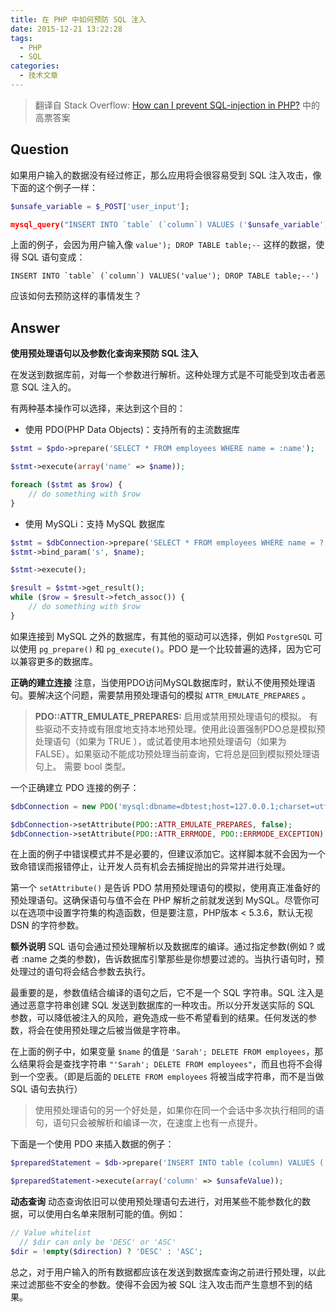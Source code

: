 ```yaml
---
title: 在 PHP 中如何预防 SQL 注入
date: 2015-12-21 13:22:28
tags: 
  - PHP
  - SQL
categories:
  - 技术文章
---
```

> 翻译自 Stack Overflow: [How can I prevent SQL-injection in PHP?](http://stackoverflow.com/questions/60174/how-can-i-prevent-sql-injection-in-php) 中的高票答案

## Question
如果用户输入的数据没有经过修正，那么应用将会很容易受到 SQL 注入攻击，像下面的这个例子一样：
``` php
$unsafe_variable = $_POST['user_input']; 

mysql_query("INSERT INTO `table` (`column`) VALUES ('$unsafe_variable')");
```
<!--more-->

上面的例子，会因为用户输入像 `value'); DROP TABLE table;--` 这样的数据，使得 SQL 语句变成：
``` 
INSERT INTO `table` (`column`) VALUES('value'); DROP TABLE table;--')
```

应该如何去预防这样的事情发生？

## Answer
**使用预处理语句以及参数化查询来预防 SQL 注入**

在发送到数据库前，对每一个参数进行解析。这种处理方式是不可能受到攻击者恶意 SQL 注入的。

有两种基本操作可以选择，来达到这个目的：

- 使用 PDO(PHP Data Objects)：支持所有的主流数据库
``` php
$stmt = $pdo->prepare('SELECT * FROM employees WHERE name = :name');

$stmt->execute(array('name' => $name));

foreach ($stmt as $row) {
    // do something with $row
}
```

- 使用 MySQLi：支持 MySQL 数据库
``` php
$stmt = $dbConnection->prepare('SELECT * FROM employees WHERE name = ?');
$stmt->bind_param('s', $name);

$stmt->execute();

$result = $stmt->get_result();
while ($row = $result->fetch_assoc()) {
    // do something with $row
}
```
如果连接到 MySQL 之外的数据库，有其他的驱动可以选择，例如 `PostgreSQL` 可以使用 `pg_prepare()` 和 `pg_execute()`。PDO 是一个比较普遍的选择，因为它可以兼容更多的数据库。

**正确的建立连接**
注意，当使用PDO访问MySQL数据库时，默认不使用预处理语句。要解决这个问题，需要禁用预处理语句的模拟 `ATTR_EMULATE_PREPARES` 。

> **PDO::ATTR_EMULATE_PREPARES:**
> 启用或禁用预处理语句的模拟。 有些驱动不支持或有限度地支持本地预处理。使用此设置强制PDO总是模拟预处理语句（如果为 TRUE ），或试着使用本地预处理语句（如果为 FALSE）。如果驱动不能成功预处理当前查询，它将总是回到模拟预处理语句上。 需要 bool 类型。

一个正确建立 PDO 连接的例子：
``` php
$dbConnection = new PDO('mysql:dbname=dbtest;host=127.0.0.1;charset=utf8', 'user', 'pass');

$dbConnection->setAttribute(PDO::ATTR_EMULATE_PREPARES, false);
$dbConnection->setAttribute(PDO::ATTR_ERRMODE, PDO::ERRMODE_EXCEPTION);
```

在上面的例子中错误模式并不是必要的，但建议添加它。这样脚本就不会因为一个致命错误而报错停止，让开发人员有机会去捕捉抛出的异常并进行处理。

第一个 `setAttribute()` 是告诉 PDO 禁用预处理语句的模拟，使用真正准备好的预处理语句。这确保语句与值不会在 PHP 解析之前就发送到 MySQL。尽管你可以在选项中设置字符集的构造函数，但是要注意，PHP版本 < 5.3.6，默认无视 DSN 的字符参数。

**额外说明**
SQL 语句会通过预处理解析以及数据库的编译。通过指定参数(例如 ? 或者 :name 之类的参数)，告诉数据库引擎那些是你想要过滤的。当执行语句时，预处理过的语句将会结合参数去执行。

最重要的是，参数值结合编译的语句之后，它不是一个 SQL 字符串。SQL 注入是通过恶意字符串创建 SQL 发送到数据库的一种攻击。所以分开发送实际的 SQL 参数，可以降低被注入的风险，避免造成一些不希望看到的结果。任何发送的参数，将会在使用预处理之后被当做是字符串。

在上面的例子中，如果变量 `$name` 的值是 `'Sarah'; DELETE FROM employees`，那么结果将会是查找字符串 `"'Sarah'; DELETE FROM employees"`，而且也将不会得到一个空表。（即是后面的 `DELETE FROM employees` 将被当成字符串，而不是当做 SQL 语句去执行）

> 使用预处理语句的另一个好处是，如果你在同一个会话中多次执行相同的语句，语句只会被解析和编译一次，在速度上也有一点提升。

下面是一个使用 PDO 来插入数据的例子：
``` php
$preparedStatement = $db->prepare('INSERT INTO table (column) VALUES (:column)');

$preparedStatement->execute(array('column' => $unsafeValue));
```

**动态查询**
动态查询依旧可以使用预处理语句去进行，对用某些不能参数化的数据，可以使用白名单来限制可能的值。例如：
``` php
// Value whitelist
  // $dir can only be 'DESC' or 'ASC'
$dir = !empty($direction) ? 'DESC' : 'ASC'; 
```

总之，对于用户输入的所有数据都应该在发送到数据库查询之前进行预处理，以此来过滤那些不安全的参数。使得不会因为被 SQL 注入攻击而产生意想不到的结果。

